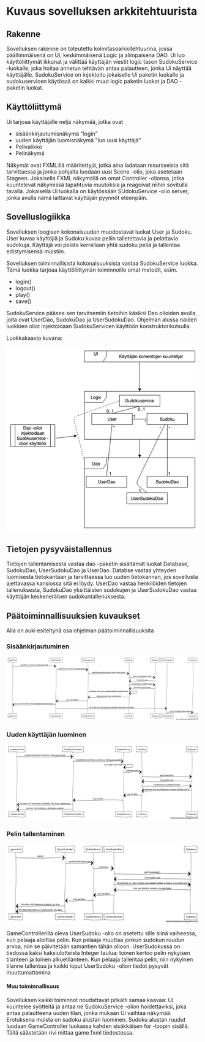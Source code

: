 # Kuvaus sovelluksen arkkitehtuurista

## Rakenne

Sovelluksen rakenne on toteutettu kolmitasoarkkitehtuurina, jossa päällimmäisenä on Ui, keskimmäisenä Logic ja alimpaisena DAO. Ui luo käyttöliittymät ikkunat ja välittää käyttäjän viestit logic tason SudokuService -luokalle, joka hoitaa annetun tehtävän antaa palautteen, jonka Ui näyttää käyttäjälle. SudokuService on injektoitu jokaiselle Ui paketin luokalle ja sudokuservicen käytössä on kaikki muut logic paketin luokat ja DAO -paketin luokat.

## Käyttöliittymä

Ui tarjoaa käyttäjälle neljä näkymää, jotka ovat
* sisäänkirjautumisnäkymä "login"
* uuden käyttäjän luomisnäkymä "luo uusi käyttäjä"
* Pelivalikko
* Pelinäkymä

 Näkymät ovat FXML:llä määritettyjä, jotka aina ladataan resursseista sitä tarvittaessa ja jonka pohjalta luodaan uusi Scene -olio, joka asetetaan Stageen. Jokaisella FXML näkymällä on omat Controller -olionsa, jotka kuuntelevat näkymissä tapahtuvia muutoksia ja reagoivat niihin sovitulla tavalla. Jokaisella Ui luokalla on käytössään SUdokuService -olio server, jonka avulla nämä laittavat käyttäjän pyynnöt eteenpäin.

## Sovelluslogiikka

Sovelluksen loogisen kokonaisuuden muodostavat luokat User ja Sudoku. User kuvaa käyttäjiä ja Sudoku kuvaa peliin talletettavia ja pelattavia sudokuja. Käyttäjä voi pelata kerrallaan yhtä sudoku peliä ja tallentaa edistymisensä muistiin. 

Sovelluksen toiminnallisista kokonaisuuksista vastaa SudokuService luokka. Tämä luokka tarjoaa käyttöliittymän toiminnoille omat metodit, esim.
* login()
* logout()
* play()
* save()

SudokuService pääsee sen tarvitsemiin tietoihin käsiksi Dao olioiden avulla, joita ovat UserDao, SudokuDao ja UserSudokuDao. Ohjelman alussa näiden luokkien oliot injektoidaan SudokuServicen käyttöön konstruktorikutsulla. 

Luokkakaavio kuvana:

![alt text](https://github.com/HegePI/ot-harjoitustyo/blob/master/dokumentaatio/kuvat/luokkakaavio.png)

## Tietojen pysyväistallennus

Tietojen tallentamisesta vastaa dao -paketin sisältämät luokat Database, SudokuDao, UserSudokuDao ja UserDao. Databse vastaa yhteyden luomisesta tietokantaan ja tarvittaessa luo uuden tietokannan, jos sovellusta ajettavassa kansiossa sitä ei löydy. UserDao vastaa henkilöiden tietojen tallenuksesta, SudokuDao yksittäisten sudokujen ja UserSudokuDao vastaa käyttäjän keskeneräisen sudokuntallenuksesta.


## Päätoiminnallisuuksien kuvaukset

Alla on auki esiteltynä osa ohjelman päätoiminnallisuuksita

### Sisäänkirjautuminen

![alt text](https://github.com/HegePI/ot-harjoitustyo/blob/master/dokumentaatio/kuvat/login.png?raw=true)

### Uuden käyttäjän luominen

![alt text](https://github.com/HegePI/ot-harjoitustyo/blob/master/dokumentaatio/kuvat/createUser.png?raw=true)

### Pelin tallentaminen

![alt text](https://github.com/HegePI/ot-harjoitustyo/blob/master/dokumentaatio/kuvat/save.png?raw=true)

GameControllerilla oleva UserSudoku -olio on asetettu sille siinä vaiheessa, kun pelaaja aloittaa pelin. Kun pelaaja muuttaa jonkun sudokun ruudun arvoa, niin se päivitetään samantien tähän olioon. UserSudokussa on tiedossa kaksi kaksiulotteista Integer taulua: toinen kertoo pelin nykyisen tilanteen ja toinen alkuetilanteen. Kun pelaaja tallentaa pelin, niin nykyinen tilanne tallentuu ja kaikki loput UserSudoku -olion tiedot pysyvät muuttumattomina

#### Muu toiminnallisuus
Sovelluksen kaikki toiminnot noudattavat pitkälti samaa kaavaa: Ui kuuntelee syötteitä ja antaa ne SudokuService -olion hoidettaviksi, joka antaa palautteena uuden tilan, jonka mukaan Ui vaihtaa näkymää. Erotuksena muista on sudoku alustan luominen. Sudoku alustan ruudut luodaan GameController luokassa kahden sisäkkäisen for -loopin sisällä. Tällä säästetään rivi mittaa game.fxml tiedostossa. 